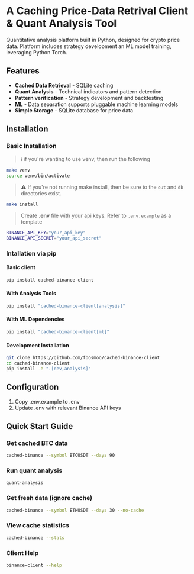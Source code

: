 # A Caching Price-Data Retrival Client & Quant Analysis Tool

Quantitative analysis platform built in Python, designed for crypto price data. Platform includes strategy development an ML model training, leveraging Python Torch.

## Features

- **Cached Data Retrieval** - SQLite caching 
- **Quant Analysis** - Technical indicators and pattern detection
- **Pattern verification** - Strategy development and backtesting
- **ML** - Data separation supports pluggable machine learning models
- **Simple Storage** - SQLite database for price data

## Installation

### Basic Installation

> ℹ️  if you're wanting to use venv, then run the following
```bash
make venv
source venv/bin/activate
```

> ⚠️  If you're not running make install, then be sure to the `out` and `db` directories exist.

```bash
make install
```

> Create **.env** file with your api keys. Refer to `.env.example` as a template
```bash
BINANCE_API_KEY="your_api_key"
BINANCE_API_SECRET="your_api_secret"
```

### Intallation via pip
#### Basic client
```bash
pip install cached-binance-client
```

#### With Analysis Tools
```bash
pip install "cached-binance-client[analysis]"
```

#### With ML Dependencies
```bash
pip install "cached-binance-client[ml]"
```

#### Development Installation
```bash
git clone https://github.com/foosmoo/cached-binance-client
cd cached-binance-client
pip install -e ".[dev,analysis]"
```

## Configuration

1. Copy .env.example to .env
2. Update .env with relevant Binance API keys

## Quick Start Guide

### Get cached BTC data
```bash 
cached-binance --symbol BTCUSDT --days 90
```

### Run quant analysis
```bash 
quant-analysis
```

### Get fresh data (ignore cache)
```bash 
cached-binance --symbol ETHUSDT --days 30 --no-cache
```

### View cache statistics
```bash 
cached-binance --stats
```

### Client Help
```bash
binance-client --help
```
